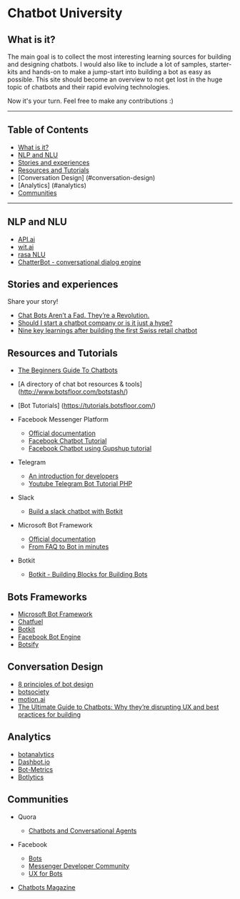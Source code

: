 # Chatbot University

## What is it?

The main goal is to collect the most interesting learning sources for building and designing chatbots.
I would also like to include a lot of samples, starter-kits and hands-on to make a jump-start into building a bot as easy as possible.
This site should become an overview to not get lost in the huge topic of chatbots and their rapid evolving technologies.

Now it's your turn. Feel free to make any contributions :)

---

## Table of Contents

- [What is it?](#what-is-it)
- [NLP and NLU](#nlp-and-nlu)
- [Stories and experiences](#stories-and-experiences)
- [Resources and Tutorials](#resources-and-tutorials)
- [Conversation Design] (#conversation-design)
- [Analytics] (#analytics)
- [Communities](#communities)

---

## NLP and NLU

- [API.ai](https://api.ai/)
- [wit.ai](https://wit.ai/)
- [rasa NLU](https://github.com/golastmile/rasa_nlu)
- [ChatterBot - conversational dialog engine](https://github.com/gunthercox/ChatterBot)


## Stories and experiences
Share your story!

- [Chat Bots Aren’t a Fad. They’re a Revolution.](https://backchannel.com/the-chat-bot-revolution-is-upon-us-f3fa9e0b380#.6slfpy1st)
- [Should I start a chatbot company or is it just a hype?](https://www.quora.com/Should-I-start-a-chatbot-company-or-is-it-just-a-hype)
- [Nine key learnings after building the first Swiss retail chatbot](https://medium.com/valora-lab/nine-key-learnings-after-building-the-first-swiss-retail-chatbot-56a4cfd2291#.enjmgqdb0)


## Resources and Tutorials

- [The Beginners Guide To Chatbots](https://chatbotsmagazine.com/the-complete-beginner-s-guide-to-chatbots-8280b7b906ca#.v365j1gvu)
- [A directory of chat bot resources & tools] (http://www.botsfloor.com/botstash/)
- [Bot Tutorials] (https://tutorials.botsfloor.com/)

- Facebook Messenger Platform
    - [Official documentation](https://developers.facebook.com/docs/messenger-platform)
    - [Facebook Chatbot Tutorial](https://github.com/AdrianKrebs/facebook-chatbot-tutorial)
    - [Facebook Chatbot using Gupshup tutorial](https://github.com/Raniazy/messenger-facebook-bot-gupshup)
    
- Telegram
    - [An introduction for developers](https://core.telegram.org/bots)
    - [Youtube Telegram Bot Tutorial PHP](https://www.youtube.com/watch?v=hJBYojK7DO4)
    
- Slack 
    - [Build a slack chatbot with Botkit](https://github.com/Raniazy/tuto_slack_botkit_chatbot)    
    
- Microsoft Bot Framework 
    - [Official documentation](https://docs.botframework.com/en-us/faq/)    
    - [From FAQ to Bot in minutes](https://qnamaker.ai/)    

- Botkit 
    - [Botkit - Building Blocks for Building Bots](https://github.com/howdyai/botkit)

## Bots Frameworks

- [Microsoft Bot Framework](https://dev.botframework.com/)
- [Chatfuel](http://chatfuel.com/)
- [Botkit](http://howdy.ai/)
- [Facebook Bot Engine](http://wit.ai/)
- [Botsify](http://botsify.com/)

## Conversation Design

- [8 principles of bot design](https://medium.com/intercom-inside/8-principles-of-bot-design-51f03df1d84c#.dnpkiyvhi)
- [botsociety](https://botsociety.io/)
- [motion.ai](https://www.motion.ai/)
- [The Ultimate Guide to Chatbots: Why they’re disrupting UX and best practices for building](https://medium.muz.li/the-ultimate-guide-to-chatbots-why-theyre-disrupting-ux-and-best-practices-for-building-345e2150b682#.37oi81q74)

## Analytics

- [botanalytics](https://botanalytics.co)
- [Dashbot.io](https://www.dashbot.io)
- [Bot-Metrics](https://bot-metrics.com)
- [Botlytics](http://www.botlytics.co)

## Communities
- Quora
    - [Chatbots and Conversational Agents](https://www.quora.com/topic/Chatbots-and-Conversational-Agents)

- Facebook
    - [Bots](https://www.facebook.com/groups/chatbot/)
    - [Messenger Developer Community](https://www.facebook.com/groups/messengerplatform/)
    - [UX for Bots](https://www.facebook.com/groups/uxforbots/)

- [Chatbots Magazine](https://chatbotsmagazine.com)

